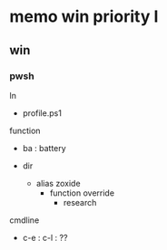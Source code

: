 
# memo win priority l


## win

### pwsh

ln

- profile.ps1



function

- ba : battery


- dir
  - alias zoxide
    - function override
      - research


cmdline

- c-e : c-l : ??




